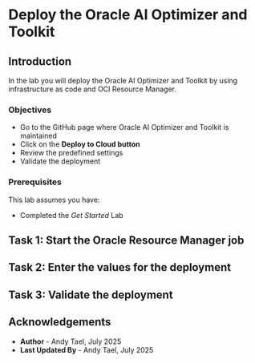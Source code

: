 # Deploy the Oracle AI Optimizer and Toolkit

## Introduction

In the lab you will deploy the Oracle AI Optimizer and Toolkit by using infrastructure as code and OCI Resource Manager.

### Objectives

* Go to the GitHub page where Oracle AI Optimizer and Toolkit is maintained
* Click on the **Deploy to Cloud button**
* Review the predefined settings
* Validate the deployment

### Prerequisites

This lab assumes you have:

* Completed the *Get Started* Lab

## Task 1: Start the Oracle Resource Manager job

## Task 2: Enter the values for the deployment

## Task 3: Validate the deployment

## Acknowledgements

* **Author** - Andy Tael, July 2025
* **Last Updated By** - Andy Tael, July 2025